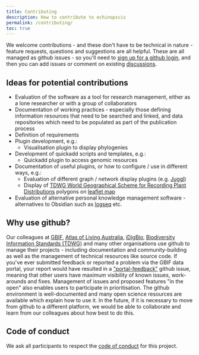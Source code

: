 ```yaml
---
title: Contributing
description: How to contribute to echinopscis
permalink: /contributing/
toc: true
---
```


We welcome contributions - and these don't have to be technical in nature - feature requests, questions and suggestions are all helpful. These are all managed as github issues - so you'll need to [sign up for a github login](https://github.com/signup), and then you can add issues or comment on existing [discussions](https://github.com/orgs/echinopscis/discussions).

## Ideas for potential contributions

- Evaluation of the software as a tool for research management, either as a lone researcher or with a group of collaborators
- Documentation of working practices - especially those defining information resources that need to be searched and linked, and data repositories which need to be populated as part of the publication process
- Definition of requirements
- Plugin development, e.g.:
	- Visualisation plugin to display phylogenies
- Development of quickadd scripts and templates, e.g.:
	- Quickadd plugin to access genomic resources
- Documentation of useful plugins, or how to configure / use in different ways, e.g.:
	- Evaluation of different graph / network display plugins (e.g. [Juggl](https://github.com/HEmile/juggl))
	- Display of [TDWG World Geographical Scheme for Recording Plant Distributions](https://github.com/jiacona/tdwg-geojson) polygons on [leaflet map](https://github.com/valentine195/obsidian-leaflet-plugin)
- Evaluation of alternative personal knowledge management software - alternatives to Obsidian such as [logseq](https://logseq.com/) etc. 

## Why use github?
Our colleagues at [GBIF](https://github.com/GBIF), [Atlas of Living Australia](https://github.com/AtlasOfLivingAustralia), [iDigBio](https://github.com/iDigBio), [Biodiversity Information Standards (TDWG)](https://github.com/TDWG) and many other organisations use github to manage their projects  - including documentation and community-building as well as the management of technical resources like source code. If you've ever submitted feedback or reported a problem via the  GBIF data portal, your report would have resulted in a ["portal-feedback"](https://github.com/gbif/portal-feedback) github issue, meaning that other users have maximum visibility of known issues, work-arounds and fixes. Management of issues and proposed features "in the open" also enables users to participate in prioritisation. The github environment is well-documented and many open science resources are available which explain how to use it. In the future, if it is necessary to move from github to a different platform, we would be able to collaborate and learn from our colleagues about how best to do this.  

## Code of conduct

We ask all participants to respect the [code of conduct](/code_of_conduct/) for this project. 